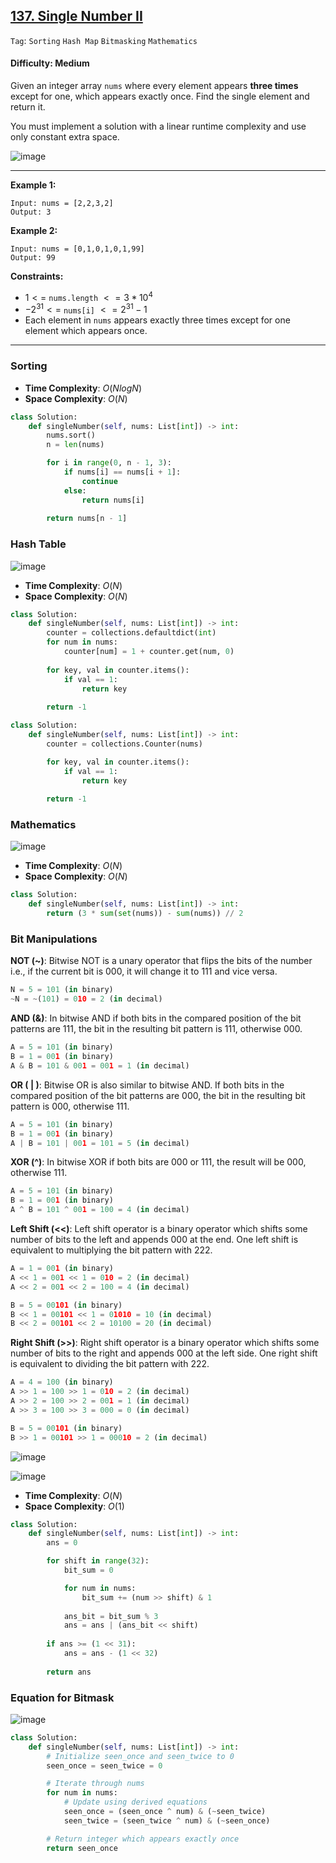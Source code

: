 ## [137. Single Number II](https://leetcode.com/problems/single-number-ii/)

```Tag```: ```Sorting``` ```Hash Map``` ```Bitmasking``` ```Mathematics```

#### Difficulty: Medium

Given an integer array ```nums``` where every element appears __three times__ except for one, which appears exactly once. Find the single element and return it.

You must implement a solution with a linear runtime complexity and use only constant extra space.

![image](https://github.com/quananhle/Python/assets/35042430/9f3167a4-bda8-45ab-ad62-6e4e3051b1cd)

---

__Example 1:__
```
Input: nums = [2,2,3,2]
Output: 3
```

__Example 2:__
```
Input: nums = [0,1,0,1,0,1,99]
Output: 99
```

__Constraints:__

- $1 <=$ ```nums.length``` $<= 3 * 10^{4}$
- $-2^{31} <=$ ```nums[i]``` $<= 2^{31} - 1$
- Each element in ```nums``` appears exactly three times except for one element which appears once.

---

### Sorting

- __Time Complexity__: $O(Nlog⁡N)$
- __Space Complexity__: $O(N)$

```Python
class Solution:
    def singleNumber(self, nums: List[int]) -> int:
        nums.sort()
        n = len(nums)

        for i in range(0, n - 1, 3):
            if nums[i] == nums[i + 1]:
                continue
            else:
                return nums[i]
        
        return nums[n - 1]
```

### Hash Table

![image](https://leetcode.com/problems/single-number-ii/Documents/137/137_hash_map.SVG)

- __Time Complexity__: $O(N)$
- __Space Complexity__: $O(N)$

```Python
class Solution:
    def singleNumber(self, nums: List[int]) -> int:
        counter = collections.defaultdict(int)
        for num in nums:
            counter[num] = 1 + counter.get(num, 0)
        
        for key, val in counter.items():
            if val == 1:
                return key
        
        return -1
```

```Python
class Solution:
    def singleNumber(self, nums: List[int]) -> int:
        counter = collections.Counter(nums)

        for key, val in counter.items():
            if val == 1:
                return key
        
        return -1
```

### Mathematics

![image](https://github.com/quananhle/Python/assets/35042430/f41f51f5-3041-4c3b-a91b-922601f98e80)

- __Time Complexity__: $O(N)$
- __Space Complexity__: $O(N)$

```Python
class Solution:
    def singleNumber(self, nums: List[int]) -> int:
        return (3 * sum(set(nums)) - sum(nums)) // 2 
```

### Bit Manipulations

__NOT (~)__: Bitwise NOT is a unary operator that flips the bits of the number i.e., if the current bit is 000, it will change it to 111 and vice versa.

```Python
N = 5 = 101 (in binary)
~N = ~(101) = 010 = 2 (in decimal)
```

__AND (&)__: In bitwise AND if both bits in the compared position of the bit patterns are 111, the bit in the resulting bit pattern is 111, otherwise 000.

```Python
A = 5 = 101 (in binary) 
B = 1 = 001 (in binary) 
A & B = 101 & 001 = 001 = 1 (in decimal)
```

__OR ( | )__: Bitwise OR is also similar to bitwise AND. If both bits in the compared position of the bit patterns are 000, the bit in the resulting bit pattern is 000, otherwise 111.

```Python
A = 5 = 101 (in binary) 
B = 1 = 001 (in binary) 
A | B = 101 | 001 = 101 = 5 (in decimal)
```

__XOR (^)__: In bitwise XOR if both bits are 000 or 111, the result will be 000, otherwise 111.

```Python
A = 5 = 101 (in binary) 
B = 1 = 001 (in binary) 
A ^ B = 101 ^ 001 = 100 = 4 (in decimal)
```

__Left Shift (<<)__: Left shift operator is a binary operator which shifts some number of bits to the left and appends 000 at the end. One left shift is equivalent to multiplying the bit pattern with 222.

```Python
A = 1 = 001 (in binary) 
A << 1 = 001 << 1 = 010 = 2 (in decimal)
A << 2 = 001 << 2 = 100 = 4 (in decimal)

B = 5 = 00101 (in binary)
B << 1 = 00101 << 1 = 01010 = 10 (in decimal)
B << 2 = 00101 << 2 = 10100 = 20 (in decimal)
```

__Right Shift (>>)__: Right shift operator is a binary operator which shifts some number of bits to the right and appends 000 at the left side. One right shift is equivalent to dividing the bit pattern with 222.

```Python
A = 4 = 100 (in binary) 
A >> 1 = 100 >> 1 = 010 = 2 (in decimal)
A >> 2 = 100 >> 2 = 001 = 1 (in decimal)
A >> 3 = 100 >> 3 = 000 = 0 (in decimal)

B = 5 = 00101 (in binary)
B >> 1 = 00101 >> 1 = 00010 = 2 (in decimal)
```

![image](https://github.com/quananhle/Python/assets/35042430/f83db64f-5d8a-4c1d-a4ce-81b617bae6da)

![image](https://github.com/quananhle/Python/assets/35042430/dc564aaf-ec07-4a50-998b-148ade1f1856)

- __Time Complexity__: $O(N)$
- __Space Complexity__: $O(1)$
  
```Python
class Solution:
    def singleNumber(self, nums: List[int]) -> int:
        ans = 0

        for shift in range(32):
            bit_sum = 0

            for num in nums:
                bit_sum += (num >> shift) & 1
            
            ans_bit = bit_sum % 3
            ans = ans | (ans_bit << shift)
        
        if ans >= (1 << 31):
            ans = ans - (1 << 32)
        
        return ans
```

### Equation for Bitmask

![image](https://github.com/quananhle/Python/assets/35042430/b461af4f-2b44-47df-8c06-25ef51d9b366)

```Python
class Solution:
    def singleNumber(self, nums: List[int]) -> int:
        # Initialize seen_once and seen_twice to 0
        seen_once = seen_twice = 0

        # Iterate through nums
        for num in nums:
            # Update using derived equations
            seen_once = (seen_once ^ num) & (~seen_twice)
            seen_twice = (seen_twice ^ num) & (~seen_once)

        # Return integer which appears exactly once
        return seen_once
```
